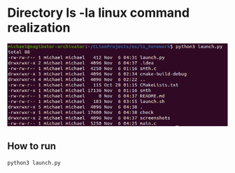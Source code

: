 # Directory ls -la linux command realization 

<img src="screenshots/screenshot.png">

## How to run
```bash
python3 launch.py
```
